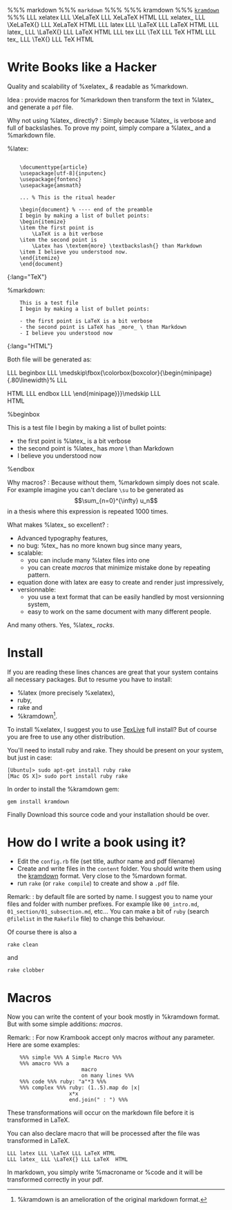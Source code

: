 %%% markdown %%% `markdown` %%%
%%% kramdown %%% [`kramdown`](http://kramdown.rubyforge.org) %%%
LLL xelatex LLL \XeLaTeX LLL XeLaTeX HTML
LLL xelatex_ LLL \XeLaTeX{} LLL XeLaTeX  HTML
LLL latex LLL \LaTeX LLL LaTeX HTML
LLL latex_ LLL \LaTeX{} LLL LaTeX  HTML
LLL tex LLL \TeX LLL TeX HTML
LLL tex_ LLL \TeX{} LLL TeX  HTML

# Write Books like a Hacker

Quality and scalability of %xelatex_ _&amp;_ readable as %markdown.

Idea
: provide macros for %markdown then transform the text in %latex_ and generate a `pdf` file.

Why not using %latex_ directly?
: Simply because %latex_ is verbose and full of backslashes. 
To prove my point, simply compare a %latex_ and a %markdown file.

%latex:

~~~
    
    \documenttype{article}
    \usepackage[utf-8]{inputenc}
    \usepackage{fontenc}
    \usepackage{amsmath}
    
    ... % This is the ritual header
    
    \begin{document} % ---- end of the preamble
    I begin by making a list of bullet points:
    \begin{itemize}
    \item the first point is 
        \LaTeX is a bit verbose
    \item the second point is 
        \Latex has \textem{more} \textbackslash{} than Markdown
    \item I believe you understood now.
    \end{itemize}
    \end{document}
~~~
{:lang="TeX"}

%markdown:

~~~
    This is a test file
    I begin by making a list of bullet points:
    
    - the first point is LaTeX is a bit verbose
    - the second point is LaTeX has _more_ \ than Markdown
    - I believe you understood now
~~~
{:lang="HTML"}

Both file will be generated as:

LLL beginbox LLL \medskip\fbox{\colorbox{boxcolor}{\begin{minipage}{.80\linewidth}% LLL <div class="box"> HTML
LLL endbox LLL \end{minipage}}}\medskip LLL </div> HTML

%beginbox

This is a test file
I begin by making a list of bullet points:

- the first point is %latex_ is a bit verbose
- the second point is %latex_ has _more_ \ than Markdown
- I believe you understood now

%endbox

Why macros? 
: Because without them, %markdown simply does not scale. For example imagine you can't declare `\su` to be generated as $$\sum_{n=0}^{\infty} u_n$$ in a thesis where this expression is repeated 1000 times.

What makes %latex_ so excellent?
: 

- Advanced typography features,
- no bug: %tex_ has no more known bug since many years,
- scalable:
  - you can include many %latex files into one
  - you can create _macros_ that minimize mistake done by repeating pattern.
- equation done with latex are easy to create and render just impressively,
- versionnable: 
  - you use a text format that can be easily handled by most versionning system,
  - easy to work on the same document with many different people.

And many others.  Yes, %latex_ _rocks_.

# Install

If you are reading these lines chances are great that your system contains all necessary packages.
But to resume you have to install:

- %latex (more precisely %xelatex), 
- ruby,
- rake and
- %kramdown[^1]. 

[^1]: %kramdown is an amelioration of the original markdown format.

To install %xelatex, I suggest you to use [TexLive](http://www.tug.org/texlive/) full install? 
But of course you are free to use any other distribution.

You'll need to install ruby and rake. 
They should be present on your system, but just in case:

    [Ubuntu]> sudo apt-get install ruby rake
    [Mac OS X]> sudo port install ruby rake

In order to install the %kramdown gem:

    gem install kramdown

Finally Download this source code and your installation should be over.

# How do I write a book using it?

- Edit the `config.rb` file (set title, author name and pdf filename)
- Create and write files in the `content` folder.  You should write them using the [kramdown](http://kramdown.rubyforge.org/) format. Very close to the %mardown format.
- run `rake` (or `rake compile`) to create and show a `.pdf` file.

Remark: 
: by default file are sorted by name.  I suggest you to name your files and folder with number prefixes.  For example like `00_intro.md`, `01_section/01_subsection.md`, etc...  You can make a bit of `ruby` (search `@filelist` in the `Rakefile` file) to change this behaviour.

Of course there is also a

    rake clean

and

    rake clobber

# Macros

Now you can write the content of your book mostly in %kramdown format.
But with some simple additions: _macros_.

Remark:
: For now Krambook accept only macros _without_ any parameter. Here are some examples:

~~~
    %%% simple %%% A Simple Macro %%%
    %%% amacro %%% a  
                        macro  
                        on many lines %%%
    %%% code %%% ruby: "a"*3 %%%
    %%% complex %%% ruby: (1..5).map do |x|
                    x*x
                    end.join(" : ") %%%
~~~

These transformations will occur on the markdown file before it is transformed in LaTeX.

You can also declare macro that will be processed after the file was transformed in LaTeX.
 
    LLL latex LLL \LaTeX LLL LaTeX HTML
    LLL latex_ LLL \LaTeX{} LLL LaTeX  HTML

In markdown, you simply write \%macroname or \%code
and it will be transformed correctly in your pdf.


